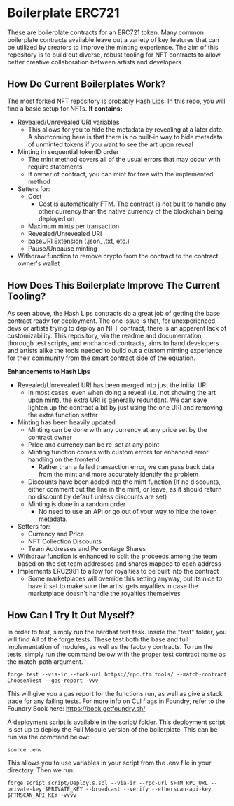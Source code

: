 # Boilerplate ERC721

These are boilerplate contracts for an ERC721 token. Many common boilerplate contracts available leave out a variety of key features that can be utilized by creators to improve the minting experience.
The aim of this repository is to build out diverse, robust tooling for NFT contracts to allow better creative collaboration between artists and developers.

## How Do Current Boilerplates Work?

The most forked NFT repository is probably [Hash Lips](https://github.com/HashLips/hashlips_nft_contract). In this repo, you will find a basic setup for NFTs.
**It contains:**
- Revealed/Unrevealed URI variables
    - This allows for you to hide the metadata by revealing at a later date. A shortcoming here is that there is no built-in way to hide metadata of unminted tokens if you want to see the art upon reveal
- Minting in sequential tokenID order
    - The mint method covers all of the usual errors that may occur with require statements
    - If owner of contract, you can mint for free with the implemented method
- Setters for:
    - Cost
        - Cost is automatically FTM. The contract is not built to handle any other currency than the native currency of the blockchain being deployed on
    - Maximum mints per transaction
    - Revealed/Unrevealed URI
    - baseURI Extension (.json, .txt, etc.)
    - Pause/Unpause minting
- Withdraw function to remove crypto from the contract to the contract owner's wallet

## How Does This Boilerplate Improve The Current Tooling?

As seen above, the Hash Lips contracts do a great job of getting the base contract ready for deployment. The one issue is that, for unexperienced devs or artists trying to deploy an NFT contract, there is an apparent lack of customizability. This repository, via the readme and documentation, thorough test scripts, and enchanced contracts, aims to hand developers and artists alike the tools needed to build out a custom minting experience for their community from the smart contract side of the equation.

**Enhancements to Hash Lips**
- Revealed/Unrevealed URI has been merged into just the initial URI
    - In most cases, even when doing a reveal (i.e. not showing the art upon mint), the extra URI is generally redundant. We can save lighten up the contract a bit by just using the one URI and removing the extra function setter
- Minting has been heavily updated
    - Minting can be done with any currency at any price set by the contract owner
    - Price and currency can be re-set at any point
    - Minting function comes with custom errors for enhanced error handling on the frontend
        - Rather than a failed transaction error, we can pass back data from the mint and more accurately identify the problem
    - Discounts have been added into the mint function (If no discounts, either comment out the line in the mint, or leave, as it should return no discount by default unless discounts are set)
    - Minting is done in a random order
        - No need to use an API or go out of your way to hide the token metadata.
- Setters for:
    - Currency and Price
    - NFT Collection Discounts
    - Team Addresses and Percentage Shares
- Withdraw function is enhanced to split the proceeds among the team based on the set team addresses and shares mapped to each address
- Implements ERC2981 to allow for royalties to be built into the contract
    - Some marketplaces will override this setting anyway, but its nice to have it set to make sure the artist gets royalties in case the marketplace doesn't handle the royalties themselves

## How Can I Try It Out Myself?

In order to test, simply run the hardhat test task. Inside the "test" folder, you will find All of the forge tests. These test both the base and full implementation of modules, as well as the factory contracts. To run the tests, simply run the command below with the proper test contract name as the match-path argument.

`forge test --via-ir --fork-url https://rpc.ftm.tools/ --match-contract ChooseATest --gas-report -vvv`

This will give you a gas report for the functions run, as well as give a stack trace for any failing tests. For more info on CLI flags in Foundry, refer to the Foundry Book here: https://book.getfoundry.sh/

A deployment script is available in the script/ folder. This deployment script is set up to deploy the Full Module version of the boilerplate. This can be run via the command below:

`source .env`

This allows you to use variables in your script from the .env file in your directory. Then we run:

`forge script script/Deploy.s.sol --via-ir --rpc-url $FTM_RPC_URL --private-key $PRIVATE_KEY --broadcast --verify --etherscan-api-key $FTMSCAN_API_KEY -vvvv`